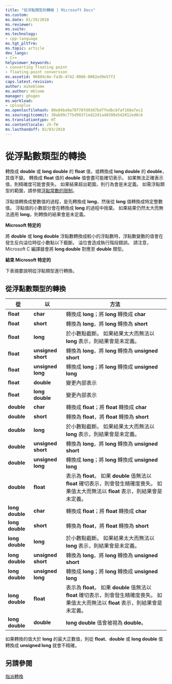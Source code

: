 ```yaml
---
title: "從浮點類型的轉換 | Microsoft Docs"
ms.custom: 
ms.date: 01/29/2018
ms.reviewer: 
ms.suite: 
ms.technology:
- cpp-language
ms.tgt_pltfrm: 
ms.topic: article
dev_langs:
- C++
helpviewer_keywords:
- converting floating point
- floating-point conversion
ms.assetid: 96804c8e-fa3b-4742-9006-0082ed9e57f2
caps.latest.revision: 
author: mikeblome
ms.author: mblome
manager: ghogen
ms.workload:
- cplusplus
ms.openlocfilehash: 80e84ba9a78f78fd93d7bd7fedbcbfaf168a7ec2
ms.sourcegitcommit: 30ab99c775d99371ed22d1a46598e542012ed8c6
ms.translationtype: HT
ms.contentlocale: zh-TW
ms.lasthandoff: 02/03/2018
---
```

# <a name="conversions-from-floating-point-types"></a>從浮點數類型的轉換

轉換成 **double** 或 **long double** 的 **float** 值，或轉換成 **long double** 的 **double**，其值不變。 轉換成 **float** 值的 **double** 值會盡可能確切表示。 如果無法正確表示值，則精確度可能會喪失。 如果結果超出範圍，則行為會是未定義。 如需浮點類型的範圍，請參閱[浮點常數的限制](../c-language/limits-on-floating-point-constants.md)。

浮點值轉換成整數值的過程，是先轉換成 **long**，然後從 **long** 值轉換成特定整數值。 浮點值的小數部分會在轉換成 **long** 的過程中捨棄。 如果結果仍然太大而無法適用 **long**，則轉換的結果會是未定義。

**Microsoft 特定的**

將 **double** 或 **long double** 浮點數轉換成較小的浮點數時，浮點數變數的值會在發生反向溢位時從小數點以下截斷。 溢位會造成執行階段錯誤。 請注意，Microsoft C 編譯器會將 **long double** 對應至 **double** 類型。

**結束 Microsoft 特定的**

下表摘要說明從浮點類型進行轉換。

## <a name="conversions-from-floating-point-types"></a>從浮點數類型的轉換

|從|以|方法|
|----------|--------|------------|
|**float**|**char**|轉換成 **long**；將 **long** 轉換成 **char**|
|**float**|**short**|轉換為 **long**，將 **long** 轉換為 **short**|
|**float**|**long**|於小數點截斷。 如果結果太大而無法以 **long** 表示，則結果會是未定義。|
|**float**|**unsigned short**|轉換為 **long**，將 **long** 轉換為 **unsigned short**|
|**float**|**unsigned long**|轉換成 **long**；將 **long** 轉換成 **unsigned long**|
|**float**|**double**|變更內部表示|
|**float**|**long double**|變更內部表示|
|**double**|**char**|轉換成 **float**；將 **float** 轉換成 **char**|
|**double**|**short**|轉換為 **float**，將 **float** 轉換為 **short**|
|**double**|**long**|於小數點截斷。 如果結果太大而無法以 **long** 表示，則結果會是未定義。|
|**double**|**unsigned short**|轉換為 **long**，將 **long** 轉換為 **unsigned short**|
|**double**|**unsigned long**|轉換成 **long**；將 **long** 轉換成 **unsigned long**|
|**double**|**float**|表示為 **float**。 如果 **double** 值無法以 **float** 確切表示，則會發生精確度喪失。 如果值太大而無法以 **float** 表示，則結果會是未定義。|
|**long double**|**char**|轉換成 **float**；將 **float** 轉換成 **char**|
|**long double**|**short**|轉換為 **float**，將 **float** 轉換為 **short**|
|**long double**|**long**|於小數點截斷。 如果結果太大而無法以 **long** 表示，則結果會是未定義。|
|**long double**|**unsigned short**|轉換為 **long**，將 **long** 轉換為 **unsigned short**|
|**long double**|**unsigned long**|轉換成 **long**；將 **long** 轉換成 **unsigned long**|
|**long double**|**float**|表示為 **float**。 如果 **double** 值無法以 **float** 確切表示，則會發生精確度喪失。 如果值太大而無法以 **float** 表示，則結果會是未定義。|
|**long double**|**double**|**long double** 值會被視為 **double**。|

如果轉換的值大於 **long** 的最大正數值，則從 **float**、**double** 或 **long double** 值轉換成 **unsigned long** 就會不精確。

## <a name="see-also"></a>另請參閱

[指派轉換](../c-language/assignment-conversions.md)  
